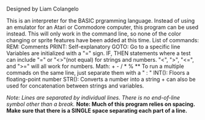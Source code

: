 Designed by Liam Colangelo

This is an interpreter for the BASIC prgramming language.
Instead of using an emulator for an Atari or Commodore computer, this program can be used instead.
This will only work in the command line, so none of the color changing or sprite features have been added at this time.
List of commands:
    REM: Comments
    PRINT: Self-explanatory
    GOTO: Go to a specific line
    Variables are initialized with a "=" sign.
    IF, THEN statements where a test can include "=" or "<>"(not equal) for strings and numbers. "<", ">", "<=", and ">=" will all work for numbers.
    Math: + - / * % **
    To run a multiple commads on the same line, just separate them with a " : "
    INT(): Floors a floating-point number
    STR(): Converts a number into a string
    + can also be used for concatenation between strings and variables.
  
*Note: Lines are separated by individual lines. There is no end-of-line symbol other than a break.*
**Note: Much of this program relies on spacing. Make sure that there is a SINGLE space separating each part of a line.**
